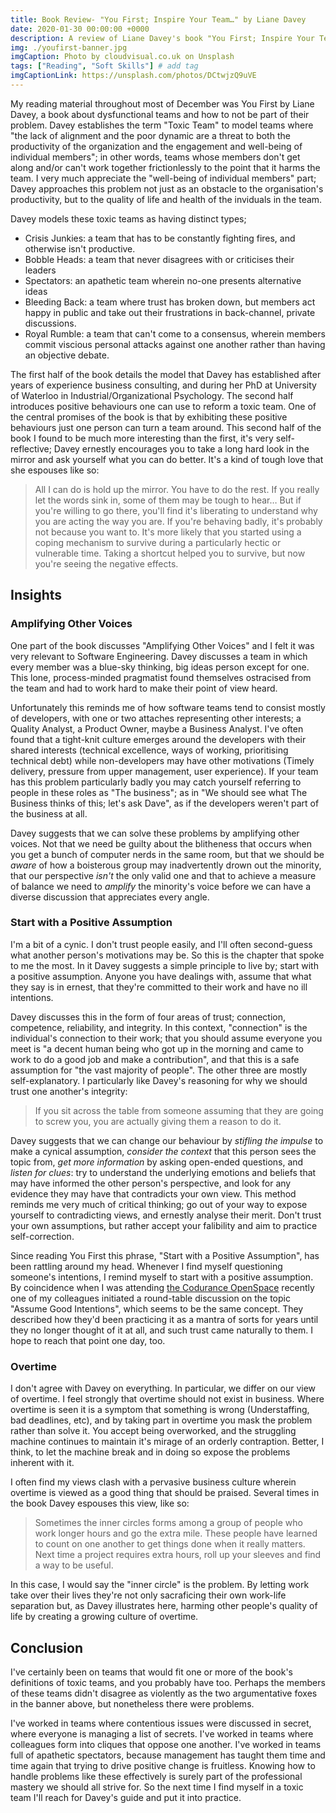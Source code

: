 ```yaml
---
title: Book Review- "You First; Inspire Your Team…" by Liane Davey
date: 2020-01-30 00:00:00 +0000
description: A review of Liane Davey's book "You First; Inspire Your Team to Grow Up, Get Along, and Get Stuff Done"
img: ./youfirst-banner.jpg
imgCaption: Photo by cloudvisual.co.uk on Unsplash
tags: ["Reading", "Soft Skills"] # add tag
imgCaptionLink: https://unsplash.com/photos/DCtwjzQ9uVE
---
```


My reading material throughout most of December was You First by Liane Davey, a book about dysfunctional teams and how to not be part of their problem. Davey establishes the term "Toxic Team" to model teams where "the lack of alignment and the poor dynamic are a threat to both the productivity of the organization and the engagement and well-being of individual members"; in other words, teams whose members don't get along and/or can't work together frictionlessly to the point that it harms the team. I very much appreciate the "well-being of individual members" part; Davey approaches this problem not just as an obstacle to the organisation's productivity, but to the quality of life and health of the inviduals in the team.

Davey models these toxic teams as having distinct types;

* Crisis Junkies: a team that has to be constantly fighting fires, and otherwise isn't productive.
* Bobble Heads: a team that never disagrees with or criticises their leaders
* Spectators: an apathetic team wherein no-one presents alternative ideas
* Bleeding Back: a team where trust has broken down, but members act happy in public and take out their frustrations in back-channel, private discussions.
* Royal Rumble: a team that can't come to a consensus, wherein members commit viscious personal attacks against one another rather than having an objective debate.

The first half of the book details the model that Davey has established after years of experience business consulting, and during her PhD at University of Waterloo in Industrial/Organizational Psychology. The second half introduces positive behaviours one can use to reform a toxic team. One of the central promises of the book is that by exhibiting these positive behaviours just one person can turn a team around. This second half of the book I found to be much more interesting than the first, it's very self-reflective; Davey ernestly encourages you to take a long hard look in the mirror and ask yourself what you can do better. It's a kind of tough love that she espouses like so:

> All I can do is hold up the mirror. You have to do the rest. If you really let the words sink in, some of them may be tough to hear… But if you're willing to go there, you'll find it's liberating to understand why you are acting the way you are. If you're behaving badly, it's probably not because you want to. It's more likely that you started using a coping mechanism to survive during a particularly hectic or vulnerable time. Taking a shortcut helped you to survive, but now you're seeing the negative effects.

## Insights

### Amplifying Other Voices

One part of the book discusses "Amplifying Other Voices" and I felt it was very relevant to Software Engineering. Davey discusses a team in which every member was a blue-sky thinking, big ideas person except for one. This lone, process-minded pragmatist found themselves ostracised from the team and had to work hard to make their point of view heard.

Unfortunately this reminds me of how software teams tend to consist mostly of developers, with one or two attaches representing other interests; a Quality Analyst, a Product Owner, maybe a Business Analyst. I've often found that a tight-knit culture emerges around the developers with their shared interests (technical excellence, ways of working, prioritising technical debt) while non-developers may have other motivations (Timely delivery, pressure from upper management, user experience). If your team has this problem particularly badly you may catch yourself referring to people in these roles as "The business"; as in "We should see what The Business thinks of this; let's ask Dave", as if the developers weren't part of the business at all.

Davey suggests that we can solve these problems by amplifying other voices. Not that we need be guilty about the blitheness that occurs when you get a bunch of computer nerds in the same room, but that we should be _aware_ of how a boisterous group may inadvertently drown out the minority, that our perspective _isn't_ the only valid one and that to achieve a measure of balance we need to _amplify_ the minority's voice before we can have a diverse discussion that appreciates every angle.

### Start with a Positive Assumption

I'm a bit of a cynic. I don't trust people easily, and I'll often second-guess what another person's motivations may be. So this is the chapter that spoke to me the most. In it Davey suggests a simple principle to live by; start with a positive assumption. Anyone you have dealings with, assume that what they say is in ernest, that they're committed to their work and have no ill intentions.

Davey discusses this in the form of four areas of trust; connection, competence, reliability, and integrity. In this context, "connection" is the individual's connection to their work; that you should assume everyone you meet is "a decent human being who got up in the morning and came to work to do a good job and make a contribution", and that this is a safe assumption for "the vast majority of people". The other three are mostly self-explanatory. I particularly like Davey's reasoning for why we should trust one another's integrity:

> If you sit across the table from someone assuming that they are going to screw you, you are actually giving them a reason to do it.

Davey suggests that we can change our behaviour by _stifling the impulse_ to make a cynical assumption, _consider the context_ that this person sees the topic from, _get more information_ by asking open-ended questions, and _listen for clues_: try to understand the underlying emotions and beliefs that may have informed the other person's perspective, and look for any evidence they may have that contradicts your own view. This method reminds me very much of critical thinking; go out of your way to expose yourself to contradicting views, and ernestly analyse their merit. Don't trust your own assumptions, but rather accept your falibility and aim to practice self-correction.

Since reading You First this phrase, "Start with a Positive Assumption", has been rattling around my head. Whenever I find myself questioning someone's intentions, I remind myself to start with a positive assumption. By coincidence when I was attending [the Codurance OpenSpace](https://twitter.com/mattsijansky/status/1223208303729180679) recently one of my colleagues initiated a round-table discussion on the topic "Assume Good Intentions", which seems to be the same concept. They described how they'd been practicing it as a mantra of sorts for years until they no longer thought of it at all, and such trust came naturally to them. I hope to reach that point one day, too.

### Overtime

I don't agree with Davey on everything. In particular, we differ on our view of overtime. I feel strongly that overtime should not exist in business. Where overtime is seen it is a symptom that something is wrong (Understaffing, bad deadlines, etc), and by taking part in overtime you mask the problem rather than solve it. You accept being overworked, and the struggling machine continues to maintain it's mirage of an orderly contraption. Better, I think, to let the machine break and in doing so expose the problems inherent with it.

I often find my views clash with a pervasive business culture wherein overtime is viewed as a good thing that should be praised. Several times in the book Davey espouses this view, like so:

> Sometimes the inner circles forms among a group of people who work longer hours and go the extra mile. These people have learned to count on one another to get things done when it really matters. Next time a project requires extra hours, roll up your sleeves and find a way to be useful.

In this case, I would say the "inner circle" is the problem. By letting work take over their lives they're not only sacraficing their own work-life separation but, as Davey illustrates here, harming other people's quality of life by creating a growing culture of overtime.

## Conclusion

I've certainly been on teams that would fit one or more of the book's definitions of toxic teams, and you probably have too. Perhaps the members of these teams didn't disagree as violently as the two argumentative foxes in the banner above, but nonetheless there were problems. 

I've worked in teams where contentious issues were discussed in secret, where everyone is managing a list of secrets. I've worked in teams where colleagues form into cliques that oppose one another. I've worked in teams full of apathetic spectators, because management has taught them time and time again that trying to drive positive change is fruitless. Knowing how to handle problems like these effectively is surely part of the professional mastery we should all strive for. So the next time I find myself in a toxic team I'll reach for Davey's guide and put it into practice.
